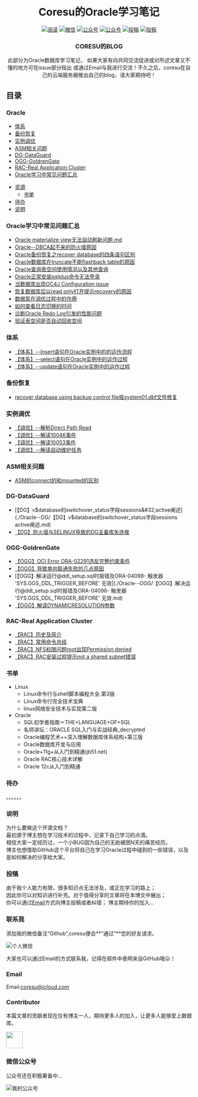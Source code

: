 <h1 align="center">Coresu的Oracle学习笔记</h1>


<p align="center">
<a href="https://raw.githubusercontent.com/blackflagking/MyPic/master/Blog/head.jpg" width="250"/>
</a>
</p>

<p align="center">
  <a href="https://docs.oracle.com/en/database/oracle/oracle-database/19/cncpt/introduction-to-oracle-database.html#GUID-A42A6EF0-20F8-4F4B-AFF7-09C100AE581E"><img src="https://img.shields.io/badge/阅读-read-brightgreen.svg" alt="阅读"></a>
  <a href="#联系我"><img src="https://img.shields.io/badge/chat-微信-blue.svg" alt="微信"></a>
  <a href="#微信公众号"><img src="https://img.shields.io/badge/%E5%85%AC%E4%BC%97%E5%8F%B7-OracleGuide-lightgrey.svg" alt="公众号"></a>
  <a href="#公众号"><img src="https://img.shields.io/badge/PDF-Oracle面试突击-important.svg" alt="公众号"></a>
  <a href="#投稿"><img src="https://img.shields.io/badge/support-投稿-critical.svg" alt="投稿"></a>
  <a href="http://www.lifemini.cn:4000/index.html"><img src="https://img.shields.io/badge/Oracle-个人博客-important" alt="投稿"></a>
</p>

<h3 align="center">CORESU的BLOG</h3>


<p align="center">此部分为Oracle数据库学习笔记，  
如果大家有向共同交流促进或对所述文章又不懂的地方可在issue部分指出  
或通过Email与我进行交流！不久之后，coresu在自己的云端服务器推出自己的blog，请大家期待吧！</p>

## 目录

### Oracle
* [体系](#体系)
* [备份恢复](#备份恢复)
* [实例调优](#实例调优)
* [ASM相关问题](#ASM相关问题)
* [DG-DataGuard](#DG-DataGuard)
* [OGG-GoldrenGate](#OGG-GoldrenGate)
* [RAC-Real&#32;Application&#32;Cluster](#RAC-Real-Application-Cluster)
* [Oracle学习中常见问题汇总](#Oracle学习中常见问题汇总)
    
- [资源](#资源)
    - [书单](#书单)
- [待办](#待办)
- [说明](#说明)


### Oracle学习中常见问题汇总

* [Oracle&#32;materialize&#32;view无法自动刷新问题.md](./Oracle--常见问题/oracle&#32;materialize&#32;view无法自动刷新问题.md)  
* [Oracle--DBCA起不来的防火墙原因](./Oracle--常见问题/Oracle--DBCA起不来的防火墙原因.md)
* [Oracle备份恢复之recover&#32;database的四条语句区别](./Oracle--常见问题/Oracle备份恢复之recover&#32;database的四条语句区别.md)
* [Oracle数据库在truncate不能flashback&#32;table的原因](./Oracle--常见问题/Oracle数据库在truncate不能flashback&#32;table的原因.md)
* [Oracle查询表空间使用情况以及其他查询](./Oracle--常见问题/Oracle查询表空间使用情况以及其他查询.md)
* [Oracle正常安装sqlplus命令无法登录](./Oracle--常见问题/Oracle正常安装sqlplus命令无法登录.md)
* [当数据库出现OC4J&#32;Configuration&#32;issue](./Oracle--常见问题/当数据库出现OC4J&#32;Configuration&#32;issue.md)
* [恢复数据库后以read&#32;only打开提示recovery的原因](./Oracle--常见问题/恢复数据库后以read&#32;only打开提示recovery的原因.md)
* [数据泵在调优过程中的作用](./Oracle--常见问题/数据泵在调优过程中的作用.md)
* [如何查看日志切换的时间](./Oracle--常见问题/如何查看日志切换的时间.md)
* [诊断Oracle&#32;Redo&#32;Log引发的性能问题](./Oracle--常见问题/诊断Oracle&#32;Redo&#32;Log引发的性能问题.md)
* [验证表空间是否自动回收空间](./Oracle--常见问题/验证表空间是否自动回收空间.md)

### 体系

* [【体系】--Insert语句在Oracle实例中的的运作流程](./Oracle--体系/【体系】--Insert语句在Oracle实例中的的运作流程.md)
* [【体系】--select语句在Oracle实例中的运作过程](./Oracle--体系/【体系】--select语句在Oracle实例中的运作过程.md)
* [【体系】--update语句在Oracle实例中的运作过程](./Oracle--体系/【体系】--update语句在Oracle实例中的运作过程.md)

### 备份恢复
* [recover&#32;database&#32;using&#32;backup&#32;control&#32;file报system01.dbf文件修复](./Oracle--备份恢复/recover&#32;database&#32;using&#32;backup&#32;control&#32;file报system01.dbf文件修复.md) 


### 实例调优

* [【调优】--解析Direct&#32;Path&#32;Read](./Oracle--调优/【调优】--解析Direct&#32;Path&#32;Read.md)
* [【调优】--解读10046事件](./Oracle--调优/【【调优】--解读10046事件.md)
* [【调优】--解读10053事件](./Oracle--调优/【调优】--解读10053事件.md)
* [【调优】--解读自动维护任务](./Oracle--调优/【调优】--解读自动维护任务.md)


### ASM相关问题
 
* [ASM的connect的和mounted的区别](./Oracle--ASM/ASM的connect的和mounted的区别.md)

### DG-DataGuard

* [【DG】v$database的switchover_status字段sessions&#32;active阐述](./Oracle--DG/【DG】v$database的switchover_status字段sessions&#32;active阐述.md)
* [【DG】防火墙与SELINUX导致的DG主备库失连接](./Oracle--DG/【DG】防火墙与SELINUX导致的DG主备库失连接.md)


### OGG-GoldrenGate

* [【OGG】OCI&#32;Error&#32;ORA-02291违反完整约束条件](./Oracle--OGG/【OGG】OCI&#32;Error&#32;ORA-02291违反完整约束条件.md)
* [【OGG】导致单向联通失败的几点原因](./Oracle--OGG/【OGG】导致单向联通失败的几点原因.md)
* [【OGG】解决运行@ddl_setup.sql时报错及ORA-04098- 触发器 'SYS.GGS_DDL_TRIGGER_BEFORE' 无效](./Oracle--OGG/【OGG】解决运行@ddl_setup.sql时报错及ORA-04098- 触发器 'SYS.GGS_DDL_TRIGGER_BEFORE' 无效.md)
* [【OGG】解读DYNAMICRESOLUTION参数](./Oracle--OGG/【OGG】解读DYNAMICRESOLUTION参数.md)

### RAC-Real&#32;Application&#32;Cluster

* [【RAC】历史及简介](./Oracle--RAC/【RAC】历史及简介.md)
* [【RAC】常用命令总结](./Oracle--RAC/【RAC】常用命令总结.md)
* [【RAC】NFS权限问题root出现Permission&#32;denied](./Oracle--RAC/【RAC】NFS权限问题root出现Permission&#32;denied.md)
* [【RAC】RAC安装过程提示not&#32;a&#32;shared&#32;subnet错误](./Oracle--RAC/【RAC】RAC安装过程提示not&#32;a&#32;shared&#32;subnet错误.md)

### 书单  
* Linux
    - Linux命令行与shell脚本编程大全.第3版
    - Linux命令行完全技术宝典
    - linux网络安全技术与实现第二版
* Oracle  
    - SQL初学者指南＝THE+LANGUAGE+OF+SQL
    - 名师讲坛：ORACLE SQL入门与实战经典_decrypted
    - Oracle编程艺术++深入理解数据库体系结构+第三版
    - Oracle数据库开发与应用
    - Oracle+11g+从入门到精通(jb51.net)
    - Oracle RAC核心技术详解
    - Oracle 12c从入门到精通

### 待办  

。。。。。。

### 说明  
为什么要做这个开源文档？  
最初源于博主想在学习技术的过程中，记录下自己学习的点滴。   
相信大家一定经历过，一个小BUG因为自己的无助被困N天的痛苦经历。  
博主也想借助GitHub这个平台将自己在学习Oracle过程中碰到的一些错误，以及是如何解决的分享给大家。

### 投稿

由于我个人能力有限，很多知识点无法涉及，或正在学习的路上；   
因此你可以对知识进行补充。对于值得分享的文章将在本博文中展出；  
你可以通过[Email](#Email)方式向博主投稿或者纠错； 
博主期待你的加入...

### 联系我

添加我的微信备注“Github”,coresu便会**“通过”**您的好友请求。

![个人微信](https://raw.githubusercontent.com/blackflagking/MyPic/master/Blog/%E5%BE%AE%E4%BF%A1.jpeg)

大家也可以通过Email的方式联系我，记得在邮件中表明来自GitHub哦😛！  
### Email
Email:coresu@icloud.com


### Contributor

本篇文章的贡献者现在仅有博主一人，期待更多人的加入，让更多人能够爱上数据库。

<a href="https://github.com/blackflagking">
    <img src="https://raw.githubusercontent.com/blackflagking/MyPic/master/Blog/head.jpg" width="45px"></a>

### 微信公众号

公众号还在积极筹备中...

![我的公众号](https://raw.githubusercontent.com/blackflagking/MyPic/master/Blog/%E5%85%AC%E4%BC%97%E5%8F%B7.jpg)
